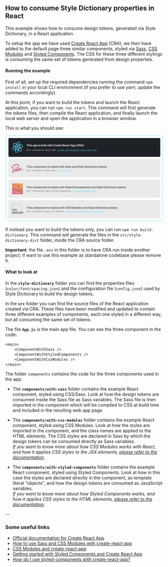 ## How to consume Style Dictionary properties in React

This example shows how to consume design tokens, generated via Style Dictionary, in a React application.

To setup the app we have used [Create React App](https://facebook.github.io/create-react-app/) (CRA); we then have added to the default page three similar components, styled via [Sass](http://sass-lang.com/), [CSS Modules](https://github.com/css-modules/css-modules) and [Styled Components](https://www.styled-components.com). The CSS for these three different stylings is consuming the same set of tokens generated from design properties.

#### Running the example

First of all, set up the required dependencies running the command `npm install` in your local CLI environment (if you prefer to use _yarn_, update the commands accordingly).

At this point, if you want to build the tokens and launch the React application, you can run `npm run start`. This command will first generate the tokens files, then compile the React application, and finally launch the local web server and open the application in a browser window.

This is what you should see:

<img alt="screenshot of the React application" src="README.media/react-app-screenshot.png" />

If instead you want to build the tokens only, you can run `npm run build-dictionary`. This command will generate the files in the `src/style-dictionary-dist` folder, inside the CRA source folder.

**Important**: the file `.env` in this folder is to have CRA run inside another project; if want to use this example as standalone codebase please remove it.

#### What to look at

In the **`style-dictionary`** folder you can find the properties files (`color/font/spacing.json`) and the configuration file (`config.json`) used by Style Dictionary to build the design tokens.

In the **`src`** folder you can find the source files of the React application created via CRA. These files have been modified and updated to contain three different examples of components, each one styled in a different way, but all consuming the same set of tokens.

The file **`App.js`** is the main app file. You can see the three component in the code:

```
<main>
    <ComponentWithSass />
    <ComponentWithStyledComponents />
    <ComponentWithCssModules />
</main>
```

The folder `components` contains the code for the three components used in the app:

- The **`components/with-sass`** folder contains the example React component, styled using CSS/Sass. Look at how the design tokens are consumed inside the Sass file as Sass variables. The Sass file is then imported in the component which will be compiled to CSS at build time and included in the resulting web app page.

- The **`components/with-css-modules`** folder contains the example React component, styled using CSS Modules. Look at how the styles are imported in the component, and the class names are applied to the HTML elements. The CSS styles are declared in Sass by which the design tokens can be consumed directly as Sass variables.<br>_If you want to know more about how CSS Modules works with React, and how it applies CSS styles to the JSX elements, [please refer to the documentation](https://github.com/css-modules/css-modules/blob/master/docs/css-modules-with-react.md)._

* The **`components/with-styled-components`** folder contains the example React component, styled using Styled Components. Look at how in this case the styles are declared directly in the component, as template literal "objects", and how the design tokens are consumed as JavaScript variables.<br>_If you want to know more about how Styled Components works, and how it applies CSS styles to the HTML elements, [please refer to the documentation](https://www.styled-components.com/docs/basics#getting-started)._

--

### Some useful links

- [Official documentation for Create React App](https://github.com/facebook/create-react-app)
- [How to use Sass and CSS Modules with create-react-app
  ](https://blog.bitsrc.io/how-to-use-sass-and-css-modules-with-create-react-app-83fa8b805e5e)
- [CSS Modules and create-react-app](https://www.robinwieruch.de/create-react-app-css-modules/)
- [Getting started with Styled Components and Create React App](https://medium.com/styled-components/styled-components-getting-started-c9818acbcbbd)
- [How do I use styled-components with create-react-app?](https://www.styled-components.com/docs/faqs#how-do-i-use-styledcomponents-with-createreactapp)
